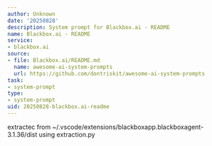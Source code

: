```yaml
---
author: Unknown
date: '20250828'
description: System prompt for Blackbox.ai - README
name: Blackbox.ai - README
service:
- blackbox.ai
source:
- file: Blackbox.ai/README.md
  name: awesome-ai-system-prompts
  url: https://github.com/dontriskit/awesome-ai-system-prompts
task:
- system-prompt
type:
- system-prompt
uid: 20250828-blackbox.ai-readme
---
```


extractec from ~/.vscode/extensions/blackboxapp.blackboxagent-3.1.36/dist using extraction.py
